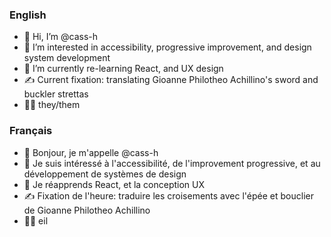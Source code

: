 ### English 

- 👋 Hi, I’m @cass-h
- 👀 I’m interested in accessibility, progressive improvement, and design system development
- 🌱 I’m currently re-learning React, and UX design
- ✍️ Current fixation: translating Gioanne Philotheo Achillino's sword and buckler strettas
- 🏳️‍🌈 they/them

### Français

- 👋 Bonjour, je m'appelle @cass-h
- 👀 Je suis intéressé à l'accessibilité, de l'improvement progressive, et au développement de systèmes de design
- 🌱 Je réapprends React, et la conception UX
- ✍️ Fixation de l'heure: traduire les croisements avec l'épée et bouclier de Gioanne Philotheo Achillino
- 🏳️‍🌈 eil

<!---
cass-h/cass-h is a ✨ special ✨ repository because its `README.md` (this file) appears on your GitHub profile.
You can click the Preview link to take a look at your changes.
Please tell me about my bad French, when I get a better handle it, this will also include bad Italian
--->
